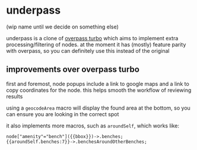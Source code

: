 # underpass

(wip name until we decide on something else)

underpass is a clone of [overpass turbo](https://overpass-turbo.eu/)
which aims to implement extra processing/filtering of nodes.
at the moment it has (mostly) feature parity with overpass, so you can definitely use this instead of the original


## improvements over overpass turbo

first and foremost, node popups include a link to google maps and a link to copy coordinates for the node.
this helps smooth the workflow of reviewing results

using a `geocodeArea` macro will display the found area at the bottom, so you can ensure you are looking in the correct spot

it also implements more macros, such as `aroundSelf`, which works like:

```
node["amenity"="bench"]({{bbox}})->.benches;
{{aroundSelf.benches:7}}->.benchesAroundOtherBenches;
```
